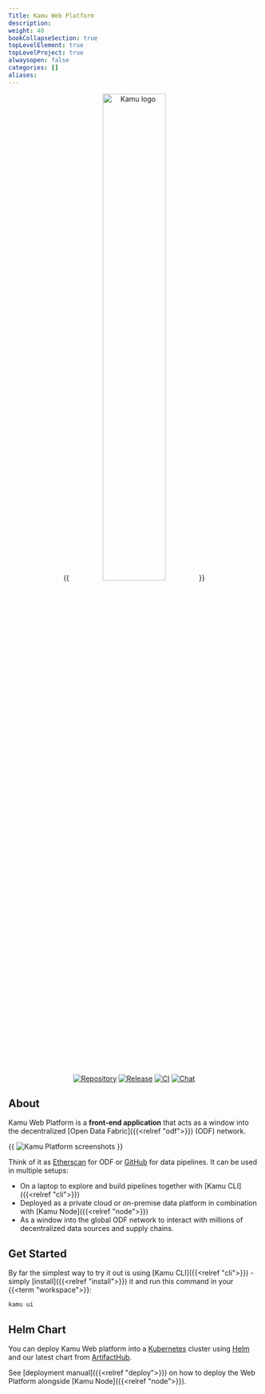 ```yaml
---
Title: Kamu Web Platform
description:
weight: 40
bookCollapseSection: true
topLevelElement: true
topLevelProject: true
alwaysopen: false
categories: []
aliases:
---
```


<div align="center">

{{ <image filename="/images/kamu-logo-slogan.png" alt="Kamu logo" width="50%"> }}

[![Repository](https://img.shields.io/github/v/tag/kamu-data/kamu-web-ui?include_prereleases&logo=github&logoColor=white&label=Repository&style=for-the-badge)](https://github.com/kamu-data/kamu-web-ui/)
[![Release](https://img.shields.io/github/v/release/kamu-data/kamu-web-ui?include_prereleases&logo=angular&logoColor=orange&style=for-the-badge)](https://github.com/kamu-data/kamu-web-ui/releases/latest)
[![CI](https://img.shields.io/github/actions/workflow/status/kamu-data/kamu-web-ui/build.yaml?logo=githubactions&label=CI&logoColor=white&style=for-the-badge&branch=master)](https://github.com/kamu-data/kamu-web-ui/actions)
[![Chat](https://shields.io/discord/898726370199359498?style=for-the-badge&logo=discord&label=Discord)](https://discord.gg/nU6TXRQNXC)


</p>
</div>

## About

Kamu Web Platform is a **front-end application** that acts as a window into the decentralized [Open Data Fabric]({{<relref "odf">}}) (ODF) network.

{{ <image filename="/images/platform/kamu-web-ui-screenshot-cloud.png" alt="Kamu Platform screenshots"> }}

Think of it as [Etherscan](https://etherscan.io/) for ODF or [GitHub](https://github.com) for data pipelines. It can be used in multiple setups:
- On a laptop to explore and build pipelines together with [Kamu CLI]({{<relref "cli">}})
- Deployed as a private cloud or on-premise data platform in combination with [Kamu Node]({{<relref "node">}})
- As a window into the global ODF network to interact with millions of decentralized data sources and supply chains.

## Get Started
By far the simplest way to try it out is using [Kamu CLI]({{<relref "cli">}}) - simply [install]({{<relref "install">}}) it and run this command in your {{<term "workspace">}}:

```sh
kamu ui
```

## Helm Chart
You can deploy Kamu Web platform into a [Kubernetes](https://kubernetes.io/) cluster using [Helm](https://helm.sh/) and our latest chart from [ArtifactHub](https://artifacthub.io/packages/search?org=kamu).

See [deployment manual]({{<relref "deploy">}}) on how to deploy the Web Platform alongside [Kamu Node]({{<relref "node">}}).
